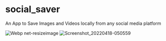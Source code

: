 # social_saver

An App to Save Images and Videos locally from any social media platform


![Webp net-resizeimage](https://user-images.githubusercontent.com/103918666/163760269-a4f1bd3b-ff63-45ed-9dfe-cf097c475521.png)
![Screenshot_20220418-050559](https://user-images.githubusercontent.com/103918666/163760277-bc108e1c-a516-4fbd-91bf-a214e5769d2b.png)
